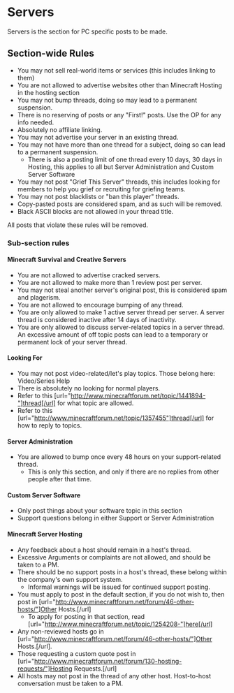 # Servers

Servers is the section for PC specific posts to be made. 

## Section-wide Rules

* You may not sell real-world items or services (this includes linking to them)
* You are not allowed to advertise websites other than Minecraft Hosting in the hosting section
* You may not bump threads, doing so may lead to a permanent suspension.
* There is no reserving of posts or any "First!" posts. Use the OP for any info needed.
* Absolutely no affiliate linking.
* You may not advertise your server in an existing thread.
* You may not have more than one thread for a subject, doing so can lead to a permanent suspension.
    * There is also a posting limit of one thread every 10 days, 30 days in Hosting, this applies to all but Server Administration and Custom Server Software
* You may not post "Grief This Server" threads, this includes looking for members to help you grief or recruiting for griefing teams.
* You may not post blacklists or "ban this player" threads.
* Copy-pasted posts are considered spam, and as such will be removed.
* Black ASCII blocks are not allowed in your thread title.

All posts that violate these rules will be removed.

### Sub-section rules

#### Minecraft Survival and Creative Servers

* You are not allowed to advertise cracked servers.
* You are not allowed to make more than 1 review post per server.
* You may not steal another server's original post, this is considered spam and plagerism.
* You are not allowed to encourage bumping of any thread.
* You are only allowed to make 1 active server thread per server. A server thread is considered inactive after 14 days of inactivity.
* You are only allowed to discuss server-related topics in a server thread. An excessive amount of off topic posts can lead to a temporary or permanent lock of your server thread.

#### Looking For

* You may not post video-related/let's play topics. Those belong here: Video/Series Help
* There is absolutely no looking for normal players.
* Refer to this [url="http://www.minecraftforum.net/topic/1441894-"]thread[/url] for what topic are allowed.
* Refer to this [url="http://www.minecraftforum.net/topic/1357455"]thread[/url] for how to reply to topics.

#### Server Administration

* You are allowed to bump once every 48 hours on your support-related thread.
    * This is only this section, and only if there are no replies from other people after that time.
    
#### Custom Server Software

* Only post things about your software topic in this section
* Support questions belong in either Support or Server Administration

#### Minecraft Server Hosting

* Any feedback about a host should remain in a host's thread.
* Excessive Arguments or complaints are not allowed, and should be taken to a PM.
* There should be no support posts in a host's thread, these belong within the company's own support system.
    * Informal warnings will be issued for continued support posting.
* You must apply to post in the default section, if you do not wish to, then post in [url="http://www.minecraftforum.net/forum/46-other-hosts/"]Other Hosts.[/url]
    * To apply for posting in that section, read [url="http://www.minecraftforum.net/topic/1254208-"]here[/url]
* Any non-reviewed hosts go in [url="http://www.minecraftforum.net/forum/46-other-hosts/"]Other Hosts.[/url].
* Those requesting a custom quote post in [url="http://www.minecraftforum.net/forum/130-hosting-requests/"]Hosting Requests.[/url]
* All hosts may not post in the thread of any other host. Host-to-host conversation must be taken to a PM.